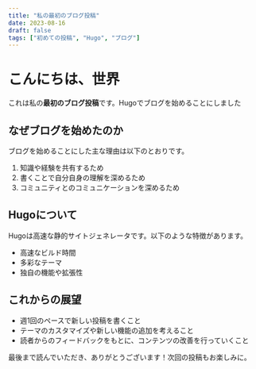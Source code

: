 ```yaml
---
title: "私の最初のブログ投稿"
date: 2023-08-16
draft: false
tags: ["初めての投稿", "Hugo", "ブログ"]
---
```


# こんにちは、世界

これは私の**最初のブログ投稿**です。Hugoでブログを始めることにしました

## なぜブログを始めたのか

ブログを始めることにした主な理由は以下のとおりです。

1. 知識や経験を共有するため
2. 書くことで自分自身の理解を深めるため
3. コミュニティとのコミュニケーションを深めるため

## Hugoについて

Hugoは高速な静的サイトジェネレータです。以下のような特徴があります。

- 高速なビルド時間
- 多彩なテーマ
- 独自の機能や拡張性

## これからの展望

- 週1回のペースで新しい投稿を書くこと
- テーマのカスタマイズや新しい機能の追加を考えること
- 読者からのフィードバックをもとに、コンテンツの改善を行っていくこと

最後まで読んでいただき、ありがとうございます！次回の投稿もお楽しみに。
